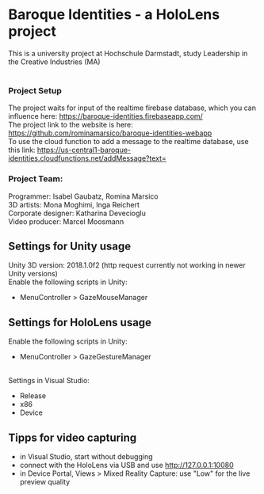 # Baroque Identities - a HoloLens project

This is a university project at Hochschule Darmstadt, study Leadership in the Creative Industries (MA) <br> <br>

### Project Setup
The project waits for input of the realtime firebase database, which you can influence here: https://baroque-identities.firebaseapp.com/ <br>
The project link to the website is here: https://github.com/rominamarsico/baroque-identities-webapp <br>
To use the cloud function to add a message to the realtime database, use this link: https://us-central1-baroque-identities.cloudfunctions.net/addMessage?text=

### Project Team:
Programmer: Isabel Gaubatz, Romina Marsico <br>
3D artists: Mona Moghimi, Inga Reichert <br>
Corporate designer: Katharina Devecioglu <br>
Video producer: Marcel Moosmann

## Settings for Unity usage
Unity 3D version: 2018.1.0f2 (http request currently not working in newer Unity versions) <br>
Enable the following scripts in Unity: <br>
- MenuController > GazeMouseManager

## Settings for HoloLens usage
Enable the following scripts in Unity: <br>
- MenuController > GazeGestureManager <br> <br>

Settings in Visual Studio: <br>
- Release <br>
- x86 <br>
- Device

## Tipps for video capturing
- in Visual Studio, start without debugging <br>
- connect with the HoloLens via USB and use http://127.0.0.1:10080 <br>
- in Device Portal, Views > Mixed Reality Capture: use "Low" for the live preview quality

